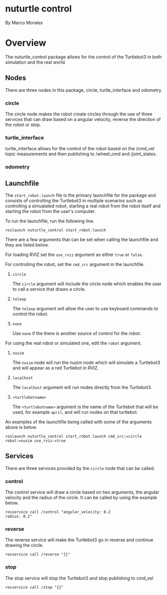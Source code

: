 # nuturtle control
By Marco Morales

# Overview
The nuturtle_control package allows for the control of the Turtlebot3 in both simulation and the real world.
## Nodes
There are three nodes in this package, circle, turtle_interface and odometry.

### circle
The circle node makes the robot create circles through the use of three services that can draw based on a angular velocity, reverse the direction of the robot or stop.

### turtle_interface
turtle_interface allows for the control of the robot based on the /cmd_vel topic measurements and then publishing to /wheel_cmd and /joint_states.
### odometry

## Launchfile
The `start_robot.launch` file is the primary launchfile for the package and consists of controlling the Turtlebot3 in multiple scenarios such as controlling a simualated robot, starting a real robot from the robot itself and starting the robot from the user's computer. 

To run the launchfile, run the following line.

`roslaunch nuturtle_control start_robot.launch`

There are a few arguments that can be set when calling the launchfile and they are listed below.

For loading RVIZ set the `use_rviz` argument as either `true` or `false`.

For controlling the robot, set the `cmd_src` argument in the launchfile.

1. `circle`

    The `circle` argument will include the circle node which enables the user to call a service that draws a circle.

2. `teleop`

    The `teleop` argument will allow the user to use keyboard commands to control the robot.

3. `none`

    Use `none` if the there is another source of control for the robot.

For using the real robot or simulated one, edit the `robot` argument.

1. `nusim`

    The `nusim` node will run the nusim node which will simulate a Turtlebot3 and will appear as a red Turtlebot in RVIZ.

2. `localhost`

    The `localhost` argument will run nodes directly from the Turtlebot3.

3. `<turtlebotname>`

    The `<turtlebotname>` argument is the name of the Turtlebot that will be used, for example `april`, and will run nodes on that turtlebot.

An examples of the launchfile being called with some of the arguments above is below.

`roslaunch nuturtle_control start_robot.launch cmd_src:=circle robot:=nusim use_rviz:=true`

## Services

There are three services provided by the `circle` node that can be called.

### control

The control service will draw a circle based on two arguments, the angular velocity and the radius of the circle. It can be called by using the example below.
```
rosservice call /control "angular_velocity: 0.2
radius: 0.2"
```

### reverse

The reverse service will make the Turtlebot3 go in reverse and continue drawing the circle.
```
rosservice call /reverse "{}"
```

### stop

The stop service will stop the Turtlebot3 and stop publishing to cmd_vel
```
rosservice call /stop "{}"
```


